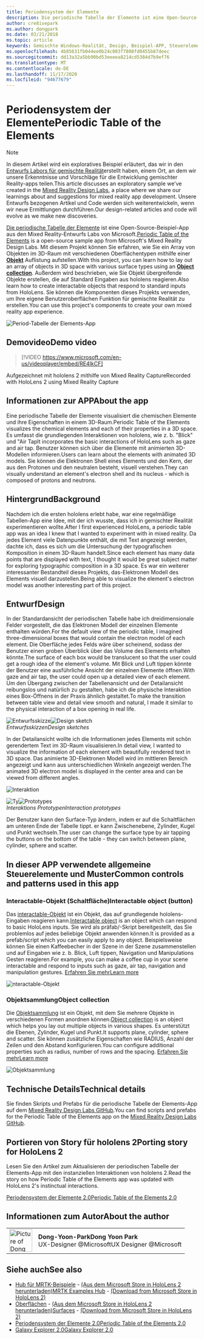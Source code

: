 ```yaml
---
title: Periodensystem der Elemente
description: Die periodische Tabelle der Elemente ist eine Open-Source-Beispiel-App aus der Mixed Reality Design Labs von Microsoft, in der Sie erfahren, wie Sie mithilfe einer Objekt Auflistung ein Array von Objekten im 3D-Raum mit verschiedenen Oberflächentypen erstellen können.
author: cre8ivepark
ms.author: dongpark
ms.date: 03/21/2018
ms.topic: article
keywords: Gemischte Windows-Realität, Design, Beispiel-APP, Steuerelemente, mrtk, Mixed Reality Toolkit, Unity, Beispiel-apps, Beispiel-apps, Open Source, Microsoft Store, hololens, Mixed Reality-Headset, Windows Mixed Reality-Headset, Virtual Reality-Headset
ms.openlocfilehash: 4b85631fb044ee0b24c003f7808fd0455b87deec
ms.sourcegitcommit: dd13a32a5bb90bd53eeeea8214cd5384d7b9ef76
ms.translationtype: MT
ms.contentlocale: de-DE
ms.lasthandoff: 11/17/2020
ms.locfileid: "94677679"
---
```

# <a name="periodic-table-of-the-elements"></a><span data-ttu-id="7caf8-104">Periodensystem der Elemente</span><span class="sxs-lookup"><span data-stu-id="7caf8-104">Periodic Table of the Elements</span></span>

>[!NOTE]
><span data-ttu-id="7caf8-105">In diesem Artikel wird ein exploratives Beispiel erläutert, das wir in den [Entwurfs Labors für gemischte Realität](https://github.com/Microsoft/MRDesignLabs_Unity)erstellt haben, einem Ort, an dem wir unsere Erkenntnisse und Vorschläge für die Entwicklung gemischter Reality-apps teilen.</span><span class="sxs-lookup"><span data-stu-id="7caf8-105">This article discusses an exploratory sample we’ve created in the [Mixed Reality Design Labs](https://github.com/Microsoft/MRDesignLabs_Unity), a place where we share our learnings about and suggestions for mixed reality app development.</span></span> <span data-ttu-id="7caf8-106">Unsere Entwurfs bezogenen Artikel und Code werden sich weiterentwickeln, wenn wir neue Ermittlungen durchführen.</span><span class="sxs-lookup"><span data-stu-id="7caf8-106">Our design-related articles and code will evolve as we make new discoveries.</span></span>

<span data-ttu-id="7caf8-107">[Die periodische Tabelle der Elemente](https://github.com/Microsoft/MRDesignLabs_Unity_PeriodicTable) ist eine Open-Source-Beispiel-App aus den Mixed Reality-Entwurfs Labs von Microsoft.</span><span class="sxs-lookup"><span data-stu-id="7caf8-107">[Periodic Table of the Elements](https://github.com/Microsoft/MRDesignLabs_Unity_PeriodicTable) is a open-source sample app from Microsoft's Mixed Reality Design Labs.</span></span> <span data-ttu-id="7caf8-108">Mit diesem Projekt können Sie erfahren, wie Sie ein Array von Objekten im 3D-Raum mit verschiedenen Oberflächentypen mithilfe einer **[Objekt](../../design/object-collection.md)** Auflistung aufstellen.</span><span class="sxs-lookup"><span data-stu-id="7caf8-108">With this project, you can learn how to lay out an array of objects in 3D space with various surface types using an **[Object collection](../../design/object-collection.md)**.</span></span> <span data-ttu-id="7caf8-109">Außerdem wird beschrieben, wie Sie Objekt übergreifende Objekte erstellen, die auf Standard Eingaben aus hololens reagieren.</span><span class="sxs-lookup"><span data-stu-id="7caf8-109">Also learn how to create interactable objects that respond to standard inputs from HoloLens.</span></span> <span data-ttu-id="7caf8-110">Sie können die Komponenten dieses Projekts verwenden, um Ihre eigene Benutzeroberflächen Funktion für gemischte Realität zu erstellen.</span><span class="sxs-lookup"><span data-stu-id="7caf8-110">You can use this project's components to create your own mixed reality app experience.</span></span>

![Period-Tabelle der Elements-App](images/640px-periodictable-hero.jpg)

## <a name="demo-video"></a><span data-ttu-id="7caf8-112">Demovideo</span><span class="sxs-lookup"><span data-stu-id="7caf8-112">Demo video</span></span> 
> [!VIDEO https://www.microsoft.com/en-us/videoplayer/embed/RE4IkCF]

<span data-ttu-id="7caf8-113">Aufgezeichnet mit hololens 2 mithilfe von Mixed Reality Capture</span><span class="sxs-lookup"><span data-stu-id="7caf8-113">Recorded with HoloLens 2 using Mixed Reality Capture</span></span>

## <a name="about-the-app"></a><span data-ttu-id="7caf8-114">Informationen zur APP</span><span class="sxs-lookup"><span data-stu-id="7caf8-114">About the app</span></span>

<span data-ttu-id="7caf8-115">Eine periodische Tabelle der Elemente visualisiert die chemischen Elemente und ihre Eigenschaften in einem 3D-Raum.</span><span class="sxs-lookup"><span data-stu-id="7caf8-115">Periodic Table of the Elements visualizes the chemical elements and each of their properties in a 3D space.</span></span> <span data-ttu-id="7caf8-116">Es umfasst die grundlegenden Interaktionen von hololens, wie z. b. "Blick" und "Air Tap</span><span class="sxs-lookup"><span data-stu-id="7caf8-116">It incorporates the basic interactions of HoloLens such as gaze and air tap.</span></span> <span data-ttu-id="7caf8-117">Benutzer können sich über die Elemente mit animierten 3D-Modellen informieren.</span><span class="sxs-lookup"><span data-stu-id="7caf8-117">Users can learn about the elements with animated 3D models.</span></span> <span data-ttu-id="7caf8-118">Sie können die Elektronen Shell eines Elements und den Kern, der aus den Protonen und den neutralen besteht, visuell verstehen.</span><span class="sxs-lookup"><span data-stu-id="7caf8-118">They can visually understand an element's electron shell and its nucleus - which is composed of protons and neutrons.</span></span>

## <a name="background"></a><span data-ttu-id="7caf8-119">Hintergrund</span><span class="sxs-lookup"><span data-stu-id="7caf8-119">Background</span></span>

<span data-ttu-id="7caf8-120">Nachdem ich die ersten hololens erlebt habe, war eine regelmäßige Tabellen-App eine Idee, mit der ich wusste, dass ich in gemischter Realität experimentieren wollte.</span><span class="sxs-lookup"><span data-stu-id="7caf8-120">After I first experienced HoloLens, a periodic table app was an idea I knew that I wanted to experiment with in mixed reality.</span></span> <span data-ttu-id="7caf8-121">Da jedes Element viele Datenpunkte enthält, die mit Text angezeigt werden, dachte ich, dass es sich um die Untersuchung der typografischen Komposition in einem 3D-Raum handelt.</span><span class="sxs-lookup"><span data-stu-id="7caf8-121">Since each element has many data points that are displayed with text, I thought it would be great subject matter for exploring typographic composition in a 3D space.</span></span> <span data-ttu-id="7caf8-122">Es war ein weiterer interessanter Bestandteil dieses Projekts, das-Elektronen Modell des Elements visuell darzustellen.</span><span class="sxs-lookup"><span data-stu-id="7caf8-122">Being able to visualize the element's electron model was another interesting part of this project.</span></span>

## <a name="design"></a><span data-ttu-id="7caf8-123">Entwurf</span><span class="sxs-lookup"><span data-stu-id="7caf8-123">Design</span></span>

<span data-ttu-id="7caf8-124">In der Standardansicht der periodischen Tabelle habe ich dreidimensionale Felder vorgestellt, die das Elektronen Modell der einzelnen Elemente enthalten würden.</span><span class="sxs-lookup"><span data-stu-id="7caf8-124">For the default view of the periodic table, I imagined three-dimensional boxes that would contain the electron model of each element.</span></span> <span data-ttu-id="7caf8-125">Die Oberfläche jedes Felds wäre über scheinend, sodass der Benutzer einen groben Überblick über das Volume des Elements erhalten könnte.</span><span class="sxs-lookup"><span data-stu-id="7caf8-125">The surface of each box would be translucent so that the user could get a rough idea of the element's volume.</span></span> <span data-ttu-id="7caf8-126">Mit Blick und Luft tippen könnte der Benutzer eine ausführliche Ansicht der einzelnen Elemente öffnen.</span><span class="sxs-lookup"><span data-stu-id="7caf8-126">With gaze and air tap, the user could open up a detailed view of each element.</span></span> <span data-ttu-id="7caf8-127">Um den Übergang zwischen der Tabellenansicht und der Detailansicht reibungslos und natürlich zu gestalten, habe ich die physische Interaktion eines Box-Öffnens in der Praxis ähnlich gestaltet.</span><span class="sxs-lookup"><span data-stu-id="7caf8-127">To make the transition between table view and detail view smooth and natural, I made it similar to the physical interaction of a box opening in real life.</span></span>

<span data-ttu-id="7caf8-128">![Entwurfsskizze](images/640px-sketch20170406.jpg)</span><span class="sxs-lookup"><span data-stu-id="7caf8-128">![Design sketch](images/640px-sketch20170406.jpg)</span></span><br>
<span data-ttu-id="7caf8-129">*Entwurfsskizzen*</span><span class="sxs-lookup"><span data-stu-id="7caf8-129">*Design sketches*</span></span>

<span data-ttu-id="7caf8-130">In der Detailansicht wollte ich die Informationen jedes Elements mit schön gerendertem Text im 3D-Raum visualisieren.</span><span class="sxs-lookup"><span data-stu-id="7caf8-130">In detail view, I wanted to visualize the information of each element with beautifully rendered text in 3D space.</span></span> <span data-ttu-id="7caf8-131">Das animierte 3D-Elektronen Modell wird im mittleren Bereich angezeigt und kann aus unterschiedlichen Winkeln angezeigt werden.</span><span class="sxs-lookup"><span data-stu-id="7caf8-131">The animated 3D electron model is displayed in the center area and can be viewed from different angles.</span></span>

![Interaktion](images/640px-periodictable-interaction.jpg)

<span data-ttu-id="7caf8-133">![Ty](images/640px-periodictable-prototypes.jpg)</span><span class="sxs-lookup"><span data-stu-id="7caf8-133">![Prototypes](images/640px-periodictable-prototypes.jpg)</span></span><br>
<span data-ttu-id="7caf8-134">*Interaktions Prototypen*</span><span class="sxs-lookup"><span data-stu-id="7caf8-134">*Interaction prototypes*</span></span>

<span data-ttu-id="7caf8-135">Der Benutzer kann den Surface-Typ ändern, indem er auf die Schaltflächen am unteren Ende der Tabelle tippt. er kann Zwischenebene, Zylinder, Kugel und Punkt wechseln.</span><span class="sxs-lookup"><span data-stu-id="7caf8-135">The user can change the surface type by air tapping the buttons on the bottom of the table - they can switch between plane, cylinder, sphere and scatter.</span></span>

## <a name="common-controls-and-patterns-used-in-this-app"></a><span data-ttu-id="7caf8-136">In dieser APP verwendete allgemeine Steuerelemente und Muster</span><span class="sxs-lookup"><span data-stu-id="7caf8-136">Common controls and patterns used in this app</span></span>

### <a name="interactable-object-button"></a><span data-ttu-id="7caf8-137">Interactable-Objekt (Schaltfläche)</span><span class="sxs-lookup"><span data-stu-id="7caf8-137">Interactable object (button)</span></span>

<span data-ttu-id="7caf8-138">Das [interactable-Objekt](../../design/interactable-object.md) ist ein Objekt, das auf grundlegende hololens-Eingaben reagieren kann.</span><span class="sxs-lookup"><span data-stu-id="7caf8-138">[Interactable object](../../design/interactable-object.md) is an object which can respond to basic HoloLens inputs.</span></span> <span data-ttu-id="7caf8-139">Sie wird als präfab/-Skript bereitgestellt, das Sie problemlos auf jedes beliebige Objekt anwenden können.</span><span class="sxs-lookup"><span data-stu-id="7caf8-139">It is provided as a prefab/script which you can easily apply to any object.</span></span> <span data-ttu-id="7caf8-140">Beispielsweise können Sie einen Kaffeebecher in der Szene in der Szene zusammenstellen und auf Eingaben wie z. b. Blick, Luft tippen, Navigation und Manipulations Gesten reagieren.</span><span class="sxs-lookup"><span data-stu-id="7caf8-140">For example, you can make a coffee cup in your scene interactable and respond to inputs such as gaze, air tap, navigation and manipulation gestures.</span></span> [<span data-ttu-id="7caf8-141">Erfahren Sie mehr</span><span class="sxs-lookup"><span data-stu-id="7caf8-141">Learn more</span></span>](../../design/interactable-object.md)

![nteractable-Objekt](images/640px-periodictable-interactableobject.jpg)

### <a name="object-collection"></a><span data-ttu-id="7caf8-143">Objektsammlung</span><span class="sxs-lookup"><span data-stu-id="7caf8-143">Object collection</span></span>

<span data-ttu-id="7caf8-144">Die [Objektsammlung](../../design/object-collection.md) ist ein Objekt, mit dem Sie mehrere Objekte in verschiedenen Formen anordnen können.</span><span class="sxs-lookup"><span data-stu-id="7caf8-144">[Object collection](../../design/object-collection.md) is an object which helps you lay out multiple objects in various shapes.</span></span> <span data-ttu-id="7caf8-145">Es unterstützt die Ebenen, Zylinder, Kugel und Punkt.</span><span class="sxs-lookup"><span data-stu-id="7caf8-145">It supports plane, cylinder, sphere and scatter.</span></span> <span data-ttu-id="7caf8-146">Sie können zusätzliche Eigenschaften wie RADIUS, Anzahl der Zeilen und den Abstand konfigurieren.</span><span class="sxs-lookup"><span data-stu-id="7caf8-146">You can configure additional properties such as radius, number of rows and the spacing.</span></span> [<span data-ttu-id="7caf8-147">Erfahren Sie mehr</span><span class="sxs-lookup"><span data-stu-id="7caf8-147">Learn more</span></span>](../../design/object-collection.md)

![Objektsammlung](images/640px-periodictable-collections.jpg)

## <a name="technical-details"></a><span data-ttu-id="7caf8-149">Technische Details</span><span class="sxs-lookup"><span data-stu-id="7caf8-149">Technical details</span></span>

<span data-ttu-id="7caf8-150">Sie finden Skripts und Prefabs für die periodische Tabelle der Elements-App auf dem [Mixed Reality Design Labs GitHub](https://github.com/Microsoft/MRDesignLabs_Unity_PeriodicTable).</span><span class="sxs-lookup"><span data-stu-id="7caf8-150">You can find scripts and prefabs for the Periodic Table of the Elements app on the [Mixed Reality Design Labs GitHub](https://github.com/Microsoft/MRDesignLabs_Unity_PeriodicTable).</span></span>

## <a name="porting-story-for-hololens-2"></a><span data-ttu-id="7caf8-151">Portieren von Story für hololens 2</span><span class="sxs-lookup"><span data-stu-id="7caf8-151">Porting story for HoloLens 2</span></span>

<span data-ttu-id="7caf8-152">Lesen Sie den Artikel zum Aktualisieren der periodischen Tabelle der Elements-App mit den instanziellen Interaktionen von hololens 2.</span><span class="sxs-lookup"><span data-stu-id="7caf8-152">Read the story on how Periodic Table of the Elements app was updated with HoloLens 2's instinctual interactions.</span></span>

[<span data-ttu-id="7caf8-153">Periodensystem der Elemente 2.0</span><span class="sxs-lookup"><span data-stu-id="7caf8-153">Periodic Table of the Elements 2.0</span></span>](https://medium.com/@dongyoonpark/bringing-the-periodic-table-of-the-elements-app-to-hololens-2-with-mrtk-v2-a6e3d8362158)




## <a name="about-the-author"></a><span data-ttu-id="7caf8-154">Informationen zum Autor</span><span class="sxs-lookup"><span data-stu-id="7caf8-154">About the author</span></span>

<table style="border-collapse:collapse" padding-left="0px">
<tr>
<td style="border-style: none" width="60px"><img alt="Picture of Dong Yoon Park" width="60" height="60" src="images/dongyoonpark.jpg"></td>
<td style="border-style: none"><span data-ttu-id="7caf8-155"><b>Dong-Yoon-Park</b></span><span class="sxs-lookup"><span data-stu-id="7caf8-155"><b>Dong Yoon Park</b></span></span><br><span data-ttu-id="7caf8-156">UX-Designer @Microsoft</span><span class="sxs-lookup"><span data-stu-id="7caf8-156">UX Designer @Microsoft</span></span></td>
</tr>
</table>

## <a name="see-also"></a><span data-ttu-id="7caf8-157">Siehe auch</span><span class="sxs-lookup"><span data-stu-id="7caf8-157">See also</span></span>

* <span data-ttu-id="7caf8-158">[Hub für MRTK-Beispiele](https://microsoft.github.io/MixedRealityToolkit-Unity/Documentation/README_ExampleHub.html) - [(Aus dem Microsoft Store in HoloLens 2 herunterladen)](https://www.microsoft.com/en-us/p/mrtk-examples-hub/9mv8c39l2sj4)</span><span class="sxs-lookup"><span data-stu-id="7caf8-158">[MRTK Examples Hub](https://microsoft.github.io/MixedRealityToolkit-Unity/Documentation/README_ExampleHub.html) - [(Download from Microsoft Store in HoloLens 2)](https://www.microsoft.com/en-us/p/mrtk-examples-hub/9mv8c39l2sj4)</span></span>
* <span data-ttu-id="7caf8-159">[Oberflächen](sampleapp-surfaces.md) - [(Aus dem Microsoft Store in HoloLens 2 herunterladen)](https://www.microsoft.com/en-us/p/surfaces/9nvkpv3sk3x0)</span><span class="sxs-lookup"><span data-stu-id="7caf8-159">[Surfaces](sampleapp-surfaces.md) - [(Download from Microsoft Store in HoloLens 2)](https://www.microsoft.com/en-us/p/surfaces/9nvkpv3sk3x0)</span></span>
* [<span data-ttu-id="7caf8-160">Periodensystem der Elemente 2.0</span><span class="sxs-lookup"><span data-stu-id="7caf8-160">Periodic Table of the Elements 2.0</span></span>](https://medium.com/@dongyoonpark/bringing-the-periodic-table-of-the-elements-app-to-hololens-2-with-mrtk-v2-a6e3d8362158)
* [<span data-ttu-id="7caf8-161">Galaxy Explorer 2.0</span><span class="sxs-lookup"><span data-stu-id="7caf8-161">Galaxy Explorer 2.0</span></span>](galaxy-explorer-update.md)